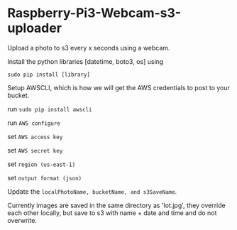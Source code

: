 # Raspberry-Pi3-Webcam-s3-uploader
Upload a photo to s3 every x seconds using a webcam.

Install the python libraries [datetime, boto3, os] using 

```sudo pip install [library]```

Setup AWSCLI, which is how we will get the AWS credentials to post to your bucket.

run ```sudo pip install awscli```

run ```AWS configure```

set ```AWS access key```

set ```AWS secret key```

set ```region (us-east-1)```

set ```output format (json)```


Update the ```localPhotoName, bucketName, and s3SaveName```.

Currently images are saved in the same directory as 'lot.jpg', they override each other locally, but save to s3 with name + date 
and time and do not overwrite. 
